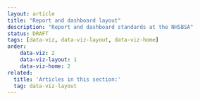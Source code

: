 ```yaml
---
layout: article
title: "Report and dashboard layout"
description: "Report and dashboard standards at the NHSBSA"
status: DRAFT
tags: [data-viz, data-viz-layout, data-viz-home]
order:
    data-viz: 2
    data-viz-layout: 1
    data-viz-home: 2
related:
  title: 'Articles in this section:'
  tag: data-viz-layout
---
```

